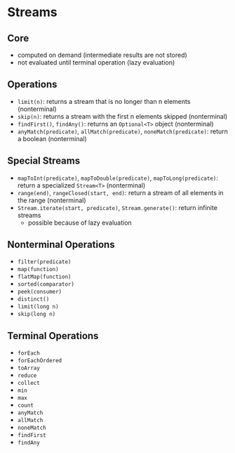 # Streams

## Core

- computed on demand (intermediate results are not stored)
- not evaluated until terminal operation (lazy evaluation)

## Operations

- `limit(n)`: returns a stream that is no longer than n elements (nonterminal)
- `skip(n)`: returns a stream with the first n elements skipped (nonterminal)
- `findFirst()`, `findAny()`: returns an `Optional<T>` object (nonterminal)
- `anyMatch(predicate)`, `allMatch(predicate)`, `noneMatch(predicate)`: return a boolean (nonterminal)

## Special Streams

- `mapToInt(predicate)`, `mapToDouble(predicate)`, `mapToLong(predicate)`: return a specialized `Stream<T>` (nonterminal)
- `range(end)`, `rangeClosed(start, end)`: return a stream of all elements in the range (nonterminal)
- `Stream.iterate(start, predicate)`, `Stream.generate()`: return infinite streams 
  - possible because of lazy evaluation
  
## Nonterminal Operations

- `filter(predicate)`
- `map(function)`
- `flatMap(function)`
- `sorted(comparator)`
- `peek(consumer)`
- `distinct()`
- `limit(long n)`
- `skip(long n)`

## Terminal Operations

- `forEach`
- `forEachOrdered`
- `toArray`
- `reduce`
- `collect`
- `min`
- `max`
- `count`
- `anyMatch`
- `allMatch`
- `noneMatch`
- `findFirst`
- `findAny`
